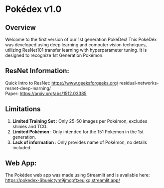 # Pokédex v1.0

## Overview 
Welcome to the first version of our 1st generation PokéDex! This PokeDéx was developed using deep learning and computer vision techniques, utilizing ResNet101 transfer learning with hyperparameter tuning. It is designed to recognize 1st Generation Pokémon.

## ResNet Information:
Quick Intro to ResNet: https://www.geeksforgeeks.org/ residual-networks-resnet-deep-learning/ <br>
Paper: https://arxiv.org/abs/1512.03385
## Limitations
1. <b> Limited Training Set </b>: Only 25-50 images per Pokémon, excludes shinies and TCG.
2. <b> Limited Pokémon </b>: Only intended for the 151 Pokémon in the 1st generation.
3. <b> Lack of information </b>: Only provides name of Pokémon, no details included.

## Web App: 
The Pokédex web app was made using Streamlit and is available here: <br> https://pokedex-6bueictym9jmcpftxeujxq.streamlit.app/